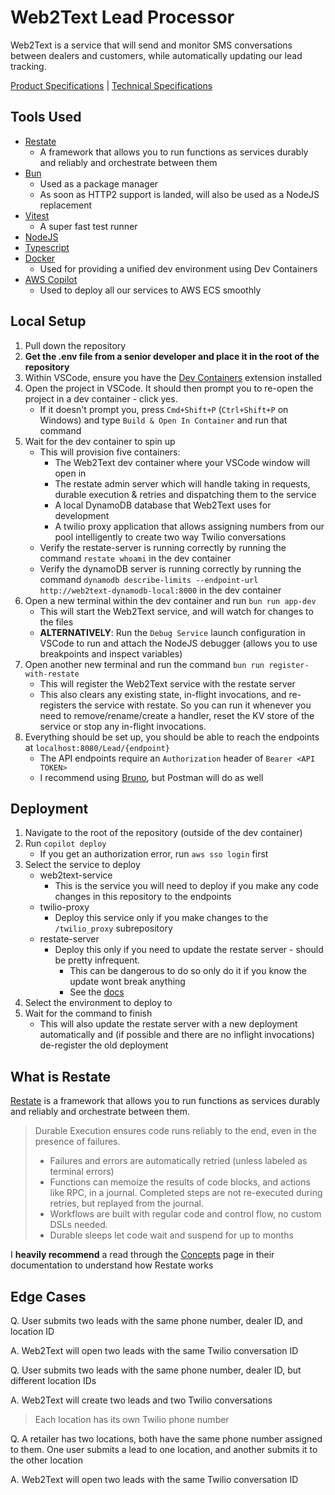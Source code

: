 # Web2Text Lead Processor

Web2Text is a service that will send and monitor SMS conversations between dealers and customers, while automatically updating our lead tracking.

[Product Specifications](https://broadlume.atlassian.net/wiki/spaces/PM/pages/1502773249/Web2Text+Podium+Replacement) | [Technical Specifications](https://broadlume.atlassian.net/wiki/spaces/ENG/pages/1546911745/Web2Text+Technical+Specification)

## Tools Used
- [Restate](https://restate.dev/)
    - A framework that allows you to run functions as services durably and reliably and orchestrate between them
- [Bun](https://bun.sh/)
    - Used as a package manager
    - As soon as HTTP2 support is landed, will also be used as a NodeJS replacement
- [Vitest](https://vitest.dev/)
    - A super fast test runner
- [NodeJS](https://nodejs.org/en)
- [Typescript](https://www.typescriptlang.org/)
- [Docker](https://www.docker.com/)
    - Used for providing a unified dev environment using Dev Containers
- [AWS Copilot](https://aws.github.io/copilot-cli/)
    - Used to deploy all our services to AWS ECS smoothly

## Local Setup

1. Pull down the repository
2. **Get the .env file from a senior developer and place it in the root of the repository**
3. Within VSCode, ensure you have the [Dev Containers](https://marketplace.visualstudio.com/items?itemName=ms-vscode-remote.remote-containers) extension installed
4. Open the project in VSCode. It should then prompt you to re-open the project in a dev container - click yes.
    - If it doesn't prompt you, press `Cmd+Shift+P` (`Ctrl+Shift+P` on Windows) and type `Build & Open In Container` and run that command
5. Wait for the dev container to spin up
    - This will provision five containers:
        - The Web2Text dev container where your VSCode window will open in
        - The restate admin server which will handle taking in requests, durable execution & retries and dispatching them to the service
        - A local DynamoDB database that Web2Text uses for development
        - A twilio proxy application that allows assigning numbers from our pool intelligently to create two way Twilio conversations
    - Verify the restate-server is running correctly by running the command `restate whoami` in the dev container
    - Verify the dynamoDB server is running correctly by running the command `dynamodb describe-limits --endpoint-url http://web2text-dynamodb-local:8000` in the dev container
6. Open a new terminal within the dev container and run `bun run app-dev`
    - This will start the Web2Text service, and will watch for changes to the files
    - **ALTERNATIVELY**: Run the `Debug Service` launch configuration in VSCode to run and attach the NodeJS debugger (allows you to use breakpoints and inspect variables)
7. Open another new terminal and run the command `bun run register-with-restate`
    - This will register the Web2Text service with the restate server
    - This also clears any existing state, in-flight invocations, and re-registers the service with restate. So you can run it whenever you need to remove/rename/create a handler, reset the KV store of the service or stop any in-flight invocations.
8. Everything should be set up, you should be able to reach the endpoints at `localhost:8080/Lead/{endpoint}`
    - The API endpoints require an `Authorization` header of `Bearer <API TOKEN>`
    - I recommend using [Bruno](https://www.usebruno.com/), but Postman will do as well

## Deployment

1. Navigate to the root of the repository (outside of the dev container)
2. Run `copilot deploy`
    - If you get an authorization error, run `aws sso login` first
3. Select the service to deploy
    - web2text-service
        - This is the service you will need to deploy if you make any code changes in this repository to the endpoints
    - twilio-proxy
        - Deploy this service only if you make changes to the `/twilio_proxy` subrepository
    - restate-server
        - Deploy this only if you need to update the restate server - should be pretty infrequent.
            - This can be dangerous to do so only do it if you know the update wont break anything
            - See the [docs](https://docs.restate.dev/operate/upgrading/)
4. Select the environment to deploy to
5. Wait for the command to finish
    - This will also update the restate server with a new deployment automatically and (if possible and there are no inflight invocations) de-register the old deployment

## What is Restate
[Restate](https://restate.dev/) is a framework that allows you to run functions as services durably and reliably and orchestrate between them.

> Durable Execution ensures code runs reliably to the end, even in the presence of failures.
> - Failures and errors are automatically retried (unless labeled as terminal errors)
> - Functions can memoize the results of code blocks, and actions like RPC, in a journal. Completed steps are not re-executed during retries, but replayed from the journal.
> - Workflows are built with regular code and control flow, no custom DSLs needed.
> - Durable sleeps let code wait and suspend for up to months

I **heavily recommend** a read through the [Concepts](https://docs.restate.dev/concepts/durable_building_blocks) page in their documentation to understand how Restate works

## Edge Cases
Q. User submits two leads with the same phone number, dealer ID, and location ID

A. Web2Text will open two leads with the same Twilio conversation ID

Q. User submits two leads with the same phone number, dealer ID, but different location IDs

A. Web2Text will create two leads and two Twilio conversations
> Each location has its own Twilio phone number

Q. A retailer has two locations, both have the same phone number assigned to them. One user submits a lead to one location, and another submits it to the other location

A. Web2Text will open two leads with the same Twilio conversation ID
